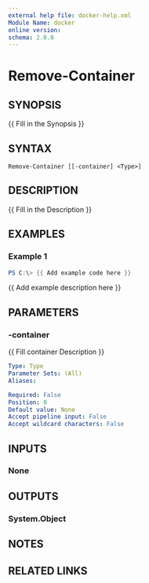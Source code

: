 ```yaml
---
external help file: docker-help.xml
Module Name: docker
online version:
schema: 2.0.0
---
```


# Remove-Container

## SYNOPSIS
{{ Fill in the Synopsis }}

## SYNTAX

```
Remove-Container [[-container] <Type>]
```

## DESCRIPTION
{{ Fill in the Description }}

## EXAMPLES

### Example 1
```powershell
PS C:\> {{ Add example code here }}
```

{{ Add example description here }}

## PARAMETERS

### -container
{{ Fill container Description }}

```yaml
Type: Type
Parameter Sets: (All)
Aliases:

Required: False
Position: 0
Default value: None
Accept pipeline input: False
Accept wildcard characters: False
```

## INPUTS

### None

## OUTPUTS

### System.Object
## NOTES

## RELATED LINKS
